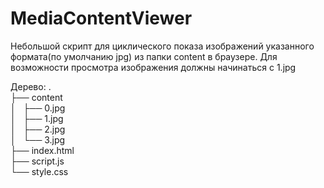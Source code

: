 # MediaContentViewer

Небольшой скрипт для циклического показа изображений указанного формата(по умолчанию jpg) из папки content в браузере. Для возможности просмотра изображения должны начинаться с 1.jpg

Дерево:
.  
├── content  
│   ├── 0.jpg  
│   ├── 1.jpg  
│   ├── 2.jpg  
│   └── 3.jpg  
├── index.html  
├── script.js  
└── style.css  
